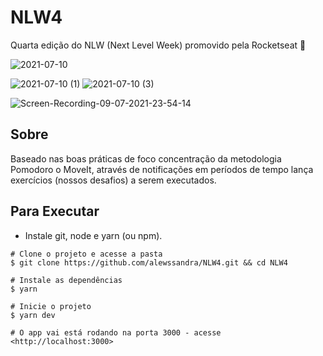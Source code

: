 # NLW4
Quarta edição do NLW (Next Level Week) promovido pela Rocketseat 🚀

![2021-07-10](https://user-images.githubusercontent.com/56393487/125166933-56951980-e174-11eb-8d18-c70052cd3192.png)

![2021-07-10 (1)](https://user-images.githubusercontent.com/56393487/125166931-5563ec80-e174-11eb-93ce-590f3befef62.png) ![2021-07-10 (3)](https://user-images.githubusercontent.com/56393487/125166932-55fc8300-e174-11eb-9585-48e6c867d19a.png)
 




![Screen-Recording-_09-07-2021-23-54-14_](https://user-images.githubusercontent.com/56393487/125165960-acb38e00-e16f-11eb-8710-fe87f7a6124c.gif)

<h2> Sobre </h2>
Baseado nas boas práticas de foco concentração da metodologia Pomodoro o MoveIt, através de notificações em períodos de tempo lança exercícios (nossos desafios) a serem executados.

<h2> Para Executar </h2>

* Instale git, node e yarn (ou npm).

```
# Clone o projeto e acesse a pasta
$ git clone https://github.com/alewssandra/NLW4.git && cd NLW4

# Instale as dependências
$ yarn

# Inicie o projeto 
$ yarn dev

# O app vai está rodando na porta 3000 - acesse <http://localhost:3000>
```


